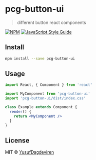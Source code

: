 # pcg-button-ui

> different button react components

[![NPM](https://img.shields.io/npm/v/pcg-button-ui.svg)](https://www.npmjs.com/package/pcg-button-ui) [![JavaScript Style Guide](https://img.shields.io/badge/code_style-standard-brightgreen.svg)](https://standardjs.com)

## Install

```bash
npm install --save pcg-button-ui
```

## Usage

```jsx
import React, { Component } from 'react'

import MyComponent from 'pcg-button-ui'
import 'pcg-button-ui/dist/index.css'

class Example extends Component {
  render() {
    return <MyComponent />
  }
}
```

## License

MIT © [YusufDagdeviren](https://github.com/YusufDagdeviren)
